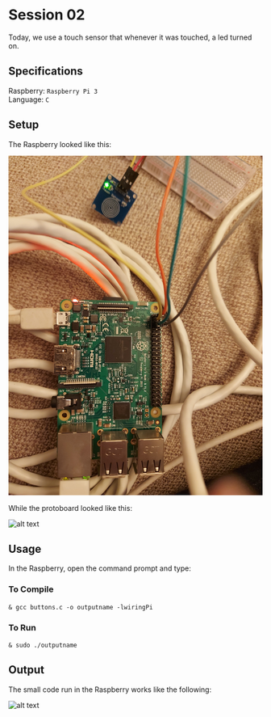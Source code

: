 # Session 02

Today, we use a touch sensor that whenever it was touched, a led turned on. <br />

## Specifications

Raspberry: `Raspberry Pi 3` <br />
Language: `C` <br />

## Setup

The Raspberry looked like this: <br />

![alt text](https://github.com/the-other-mariana/circuits-workshop/blob/master/session02/images/set-up-01.jpg?raw=true) <br />

While the protoboard looked like this: <br />

![alt text](https://github.com/the-other-mariana/circuits-workshop/blob/master/session02/images/set-up-02.jpg?raw=true) <br />

## Usage

In the Raspberry, open the command prompt and type:

### To Compile

```
& gcc buttons.c -o outputname -lwiringPi
```

### To Run

```
& sudo ./outputname
```

## Output 

The small code run in the Raspberry works like the following:

![alt text](https://github.com/the-other-mariana/circuits-workshop/blob/master/session02/images/output-gif.gif) <br />